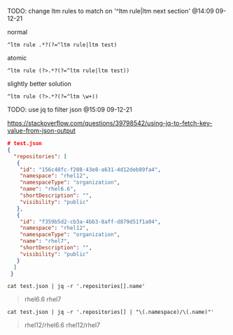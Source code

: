 


<!----> TODO: change ltm rules to match on '^ltm rule|ltm next section' @14:09 09-12-21

normal

`^ltm rule .*?(?=^ltm rule|ltm test)`

atomic

`^ltm rule (?>.*?(?=^ltm rule|ltm test))`

slightly better solution

`^ltm rule (?>.*?(?=^ltm \w+))`

<!----> TODO: use jq to filter json @15:09 09-12-21

https://stackoverflow.com/questions/39798542/using-jq-to-fetch-key-value-from-json-output

```json
# test.json
{
  "repositories": [
   {
    "id": "156c48fc-f208-43e8-a631-4d12deb89fa4",
    "namespace": "rhel12",
    "namespaceType": "organization",
    "name": "rhel6.6",
    "shortDescription": "",
    "visibility": "public"
   },
   {
    "id": "f359b5d2-cb3a-4bb3-8aff-d879d51f1a04",
    "namespace": "rhel12",
    "namespaceType": "organization",
    "name": "rhel7",
    "shortDescription": "",
    "visibility": "public"
   }
  ]
 }
```

`cat test.json | jq -r '.repositories[].name'`

> rhel6.6
> rhel7

`cat test.json | jq -r '.repositories[] | "\(.namespace)/\(.name)"'`

> rhel12/rhel6.6
> rhel12/rhel7
